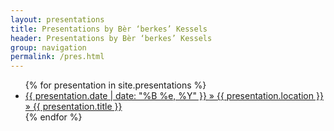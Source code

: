 ```yaml
---
layout: presentations
title: Presentations by Bèr ‘berkes’ Kessels
header: Presentations by Bèr ‘berkes’ Kessels
group: navigation
permalink: /pres.html
---
```


<ul class="posts">
{% for presentation in site.presentations %}
<li>
    <a href="{{ BASE_PATH }}{{ presentation.url }}">
        <span>
            {{ presentation.date | date: "%B %e, %Y" }}
        </span>
        &raquo;
        <span>
            {{ presentation.location }}
        </span>
        &raquo;
        {{ presentation.title }}
    </a>
</li>
{% endfor %}
</ul>

